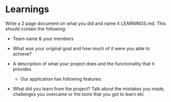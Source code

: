 # Learnings

Write a 2 page document on what you did and name it LEARNINGS.md. This should contain the following:
- Team name & your members

- What was your original goal and how much of it were you able to achieve?

- A description of what your project does and the functionality that it provides
    * Our application has following features:

- What did you learn from the project? Talk about the mistakes you made, challenges you overcame or the tools that you got to learn etc
